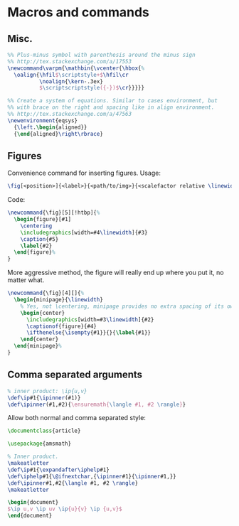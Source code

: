 # Macros and commands

## Misc.

```tex
%% Plus-minus symbol with parenthesis around the minus sign
%% http://tex.stackexchange.com/a/17553
\newcommand\varpm{\mathbin{\vcenter{\hbox{%
  \oalign{\hfil$\scriptstyle+$\hfil\cr
          \noalign{\kern-.3ex}
          $\scriptscriptstyle({-})$\cr}}}}}

%% Create a system of equations. Similar to cases environment, but
%% with brace on the right and spacing like in align environment.
%% http://tex.stackexchange.com/a/47563
\newenvironment{eqsys}
  {\left.\begin{aligned}}
  {\end{aligned}\right\rbrace}
```

## Figures

Convenience command for inserting figures. Usage:

```tex
\fig[<position>]{<label>}{<path/to/img>}{<scalefactor relative \linewidth>}{<caption>}
```

Code:

```tex
\newcommand{\fig}[5][!htbp]{%
  \begin{figure}[#1]
    \centering
    \includegraphics[width=#4\linewidth]{#3}
    \caption{#5}
    \label{#2}
  \end{figure}%
}
```

More aggressive method, the figure will really end up where you put it, no matter what.

```tex
\newcommand{\fig}[4][]{%
  \begin{minipage}{\linewidth}
    % Yes, not \centering, minipage provides no extra spacing of its own.
    \begin{center}
      \includegraphics[width=#3\linewidth]{#2}
      \captionof{figure}{#4}
      \ifthenelse{\isempty{#1}}{}{\label{#1}}
    \end{center}
  \end{minipage}%
}
```

## Comma separated arguments

```tex
% inner product: \ip{u,v}
\def\ip#1{\ipinner(#1)}
\def\ipinner(#1,#2){\ensuremath{\langle #1, #2 \rangle}}
```

Allow both normal and comma separated style:

```tex
\documentclass{article}

\usepackage{amsmath}

% Inner product.
\makeatletter
\def\ip#1{\expandafter\iphelp#1}
\def\iphelp#1{\@ifnextchar,{\ipinner#1}{\ipinner#1,}}
\def\ipinner#1,#2{\langle #1, #2 \rangle}
\makeatletter

\begin{document}
$\ip u,v \ip uv \ip{u}{v} \ip {u,v}$
\end{document}
```
